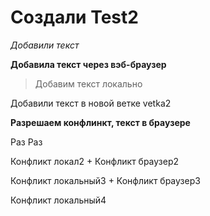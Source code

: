 ﻿# Создали Test2

*Добавили текст*

**Добавила текст через вэб-браузер**

> Добавим текст локально

Добавили текст в новой ветке vetka2

**Разрешаем конфлинкт, текст в браузере**

Раз Раз

Конфликт локал2 + Конфликт браузер2

Конфликт локальный3 + Конфликт браузер3

Конфликт локальный4
